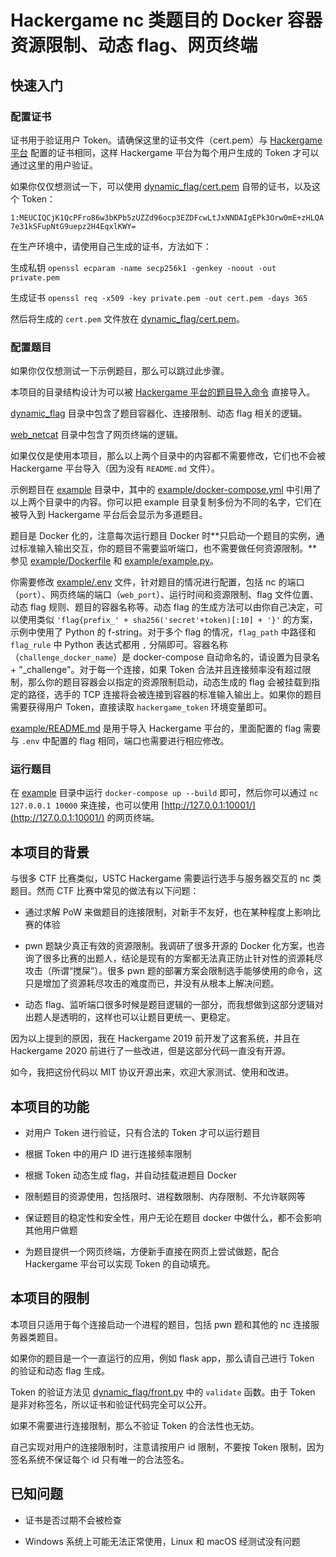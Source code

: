 # Hackergame nc 类题目的 Docker 容器资源限制、动态 flag、网页终端

## 快速入门

### 配置证书

证书用于验证用户 Token。请确保这里的证书文件（cert.pem）与 [Hackergame 平台](https://github.com/ustclug/hackergame) 配置的证书相同，这样 Hackergame 平台为每个用户生成的 Token 才可以通过这里的用户验证。

如果你仅仅想测试一下，可以使用 [dynamic_flag/cert.pem](dynamic_flag/cert.pem) 自带的证书，以及这个 Token：

`1:MEUCIQCjK1QcPFro86w3bKPb5zUZZd96ocp3EZDFcwLtJxNNDAIgEPk3Orw0mE+zHLQA7e31kSFupNtG9uepz2H4EqxlKWY=`

在生产环境中，请使用自己生成的证书，方法如下：

生成私钥 `openssl ecparam -name secp256k1 -genkey -noout -out private.pem`

生成证书 `openssl req -x509 -key private.pem -out cert.pem -days 365`

然后将生成的 `cert.pem` 文件放在 [dynamic_flag/cert.pem](dynamic_flag/cert.pem)。

### 配置题目

如果你仅仅想测试一下示例题目，那么可以跳过此步骤。

本项目的目录结构设计为可以被 [Hackergame 平台的题目导入命令](https://github.com/ustclug/hackergame/blob/master/frontend/management/commands/import_data.py) 直接导入。

[dynamic_flag](dynamic_flag) 目录中包含了题目容器化、连接限制、动态 flag 相关的逻辑。

[web_netcat](web_netcat) 目录中包含了网页终端的逻辑。

如果仅仅是使用本项目，那么以上两个目录中的内容都不需要修改，它们也不会被 Hackergame 平台导入（因为没有 `README.md` 文件）。

示例题目在 [example](example) 目录中，其中的 [example/docker-compose.yml](example/docker-compose.yml) 中引用了以上两个目录中的内容。你可以把 example 目录复制多份为不同的名字，它们在被导入到 Hackergame 平台后会显示为多道题目。

题目是 Docker 化的，注意每次运行题目 Docker 时**只启动一个题目的实例，通过标准输入输出交互，你的题目不需要监听端口，也不需要做任何资源限制。**参见 [example/Dockerfile](example/Dockerfile) 和 [example/example.py](example/example.py)。

你需要修改 [example/.env](example/.env) 文件，针对题目的情况进行配置，包括 nc 的端口（`port`）、网页终端的端口（`web_port`）、运行时间和资源限制、flag 文件位置、动态 flag 规则、题目的容器名称等。动态 flag 的生成方法可以由你自己决定，可以使用类似 `'flag{prefix_' + sha256('secret'+token)[:10] + '}'` 的方案，示例中使用了 Python 的 f-string。对于多个 flag 的情况，`flag_path` 中路径和 `flag_rule` 中 Python 表达式都用 `,` 分隔即可。容器名称（`challenge_docker_name`）是 docker-compose 自动命名的，请设置为目录名 + "_challenge"。对于每一个连接，如果 Token 合法并且连接频率没有超过限制，那么你的题目容器会以指定的资源限制启动，动态生成的 flag 会被挂载到指定的路径，选手的 TCP 连接将会被连接到容器的标准输入输出上。如果你的题目需要获得用户 Token，直接读取 `hackergame_token` 环境变量即可。

[example/README.md](example/README.md) 是用于导入 Hackergame 平台的，里面配置的 flag 需要与 `.env` 中配置的 flag 相同，端口也需要进行相应修改。

### 运行题目

在 [example](example) 目录中运行 `docker-compose up --build` 即可，然后你可以通过 `nc 127.0.0.1 10000` 来连接，也可以使用 [http://127.0.0.1:10001/](http://127.0.0.1:10001/) 的网页终端。

## 本项目的背景

与很多 CTF 比赛类似，USTC Hackergame 需要运行选手与服务器交互的 nc 类题目。然而 CTF 比赛中常见的做法有以下问题：

- 通过求解 PoW 来做题目的连接限制，对新手不友好，也在某种程度上影响比赛的体验

- pwn 题缺少真正有效的资源限制。我调研了很多开源的 Docker 化方案，也咨询了很多比赛的出题人，结论是现有的方案都无法真正防止针对性的资源耗尽攻击（所谓“搅屎”）。很多 pwn 题的部署方案会限制选手能够使用的命令，这只是增加了资源耗尽攻击的难度而已，并没有从根本上解决问题。

- 动态 flag、监听端口很多时候是题目逻辑的一部分，而我想做到这部分逻辑对出题人是透明的，这样也可以让题目更统一、更稳定。

因为以上提到的原因，我在 Hackergame 2019 前开发了这套系统，并且在 Hackergame 2020 前进行了一些改进，但是这部分代码一直没有开源。

如今，我把这份代码以 MIT 协议开源出来，欢迎大家测试、使用和改进。

## 本项目的功能

- 对用户 Token 进行验证，只有合法的 Token 才可以运行题目

- 根据 Token 中的用户 ID 进行连接频率限制

- 根据 Token 动态生成 flag，并自动挂载进题目 Docker

- 限制题目的资源使用，包括限时、进程数限制、内存限制、不允许联网等

- 保证题目的稳定性和安全性，用户无论在题目 docker 中做什么，都不会影响其他用户做题

- 为题目提供一个网页终端，方便新手直接在网页上尝试做题，配合 Hackergame 平台可以实现 Token 的自动填充。

## 本项目的限制

本项目只适用于每个连接启动一个进程的题目，包括 pwn 题和其他的 nc 连接服务器类题目。

如果你的题目是一个一直运行的应用，例如 flask app，那么请自己进行 Token 的验证和动态 flag 生成。

Token 的验证方法见 [dynamic_flag/front.py](dynamic_flag/front.py) 中的 `validate` 函数。由于 Token 是非对称签名，所以证书和验证代码完全可以公开。

如果不需要进行连接限制，那么不验证 Token 的合法性也无妨。

自己实现对用户的连接限制时，注意请按用户 id 限制，不要按 Token 限制，因为签名系统不保证每个 id 只有唯一的合法签名。

## 已知问题

- 证书是否过期不会被检查

- Windows 系统上可能无法正常使用，Linux 和 macOS 经测试没有问题
